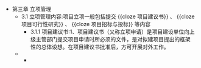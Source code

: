 - 第三章 立项管理
	- 3.1 立项管理内容:项目立项一般包括提交 {{cloze 项目建议书}} 、 {{cloze 项目可行性研究}} 、 {{cloze 项目招标与投标}} 等内容
		- 3.1.1 项目建议书:1、项目建议书（又称立项申请）是项目建设单位向上级主管部门提交项目申请时所必须的文件，是对拟建项目提出的框架性的总体设想。在项目建议书批准后，方可开展对外工作。
	-
		-